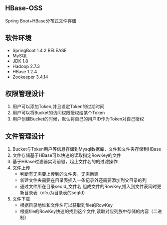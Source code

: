 ## HBase-OSS
Spring Boot+HBase分布式文件存储

## 软件环境
* SpringBoot 1.4.2.RELEASE
* MySQL
* JDK 1.8
* Hadoop 2.7.3
* HBase 1.2.4
* Zookeeper 3.4.14

## 权限管理设计
1. 用户可以添加Token,并且设定Token的过期时间
2. 用户可以将Bucket的访问权限授权给某个Token
3. 用户创建Bucket的时候，默认将自己的用户ID作为Token对自己授权

## 文件管理设计
1. Bucket与Token用户等信息存储到Mysql数据库，文件和文件夹存储到HBase
2. 文件存储基于HBase可以快速的读取指定RowKey的文件
3. 基于HBase过滤器实现前缀，起止文件名的的过滤操作
4. 文件上传
   * 判断有无需要上传到的文件夹，无需新建
   * 新建文件夹需要在目录表插入一条记录外还需要添加到父目录的列
   * 通过文件所在目录seqId_文件名 组成文件的RowKey,插入到文件表同时更新目录表（cf:u为目录表的seqId）
5. 文件下载
   * 根据目录地址和文件名可以获取到file的RowKey
   * 根据file的RowKey快速的找到这个文件,读取对应列族中存储的内容（二进制）
